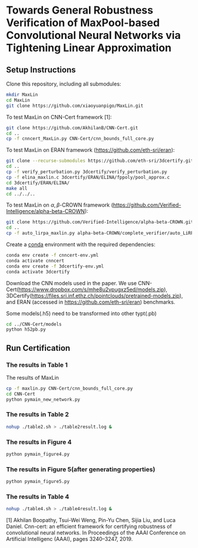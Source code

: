 
# Towards General Robustness Verification of MaxPool-based Convolutional Neural Networks via Tightening Linear Approximation
## Setup Instructions

Clone this repository, including all submodules:
```bash
mkdir MaxLin
cd MaxLin
git clone https://github.com/xiaoyuanpigo/MaxLin.git
```

To test MaxLin on CNN-Cert framework [1]:
```bash
git clone https://github.com/AkhilanB/CNN-Cert.git
cd ..
cp -f cnncert_MaxLin.py CNN-Cert/cnn_bounds_full_core.py
```

To test MaxLin on ERAN framework (https://github.com/eth-sri/eran):
```bash
git clone --recurse-submodules https://github.com/eth-sri/3dcertify.git
cd ..
cp -f verify_perturbation.py 3dcertify/verify_perturbation.py 
cp -f elina_maxlin.c 3dcertify/ERAN/ELINA/fppoly/pool_approx.c
cd 3dcertify/ERAN/ELINA/
make all
cd ../../..
```

To test MaxLin on $\alpha,\beta$-CROWN framework (https://github.com/Verified-Intelligence/alpha-beta-CROWN):
```bash
git clone https://github.com/Verified-Intelligence/alpha-beta-CROWN.git
cd ..
cp -f auto_lirpa_maxlin.py alpha-beta-CROWN/complete_verifier/auto_LiRPA/operators/pooling.py
```

Create a [conda](https://www.anaconda.com/products/individual) environment with the required dependencies:
```bash
conda env create -f cnncert-env.yml
conda activate cnncert
conda env create -f 3dcertify-env.yml
conda activate 3dcertify
```

Download the CNN models used in the paper. We use CNN-Cert(https://www.dropbox.com/s/mhe8u2vpugxz5ed/models.zip), 3DCertify(https://files.sri.inf.ethz.ch/pointclouds/pretrained-models.zip), and ERAN (accessed in https://github.com/eth-sri/eran) benchmarks.

Some models(.h5) need to be transformed into other typt(.pb)
```bash
cd ../CNN-Cert/models
python h52pb.py
```

## Run Certification

### The results in Table 1

The results of MaxLin
```bash
cp -f maxlin.py CNN-Cert/cnn_bounds_full_core.py 
cd CNN-Cert
python pymain_new_network.py
```

### The results in Table 2
```bash
nohup ./table2.sh > ./table2result.log &
```

### The results in Figure 4
```bash
python pymain_figure4.py
```
 
### The results in Figure 5(after generating properties)
```bash
python pymain_figure5.py
```

### The results in Table 4
```bash
nohup ./table4.sh > ./table4result.log &
```
[1] Akhilan Boopathy, Tsui-Wei Weng, Pin-Yu Chen, Sijia Liu, and Luca Daniel. Cnn-cert: an efficient framework for certifying robustness of convolutional neural networks. In Proceedings of the AAAI Conference on Artificial Intelligenc (AAAI), pages 3240–3247, 2019.
